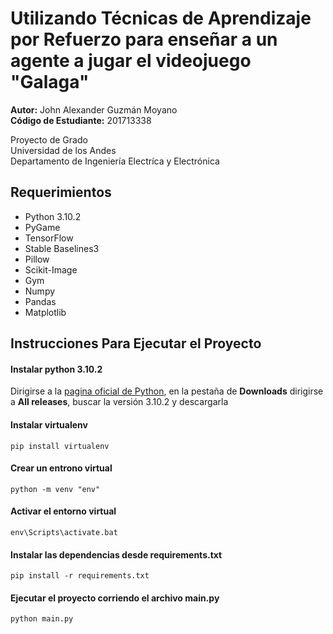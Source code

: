 # Utilizando Técnicas de Aprendizaje por Refuerzo para enseñar a un agente a jugar el videojuego "Galaga"
 
 **Autor:** John Alexander Guzmán Moyano\
 **Código de Estudiante:** 201713338
 
 Proyecto de Grado\
 Universidad de los Andes\
 Departamento de Ingeniería Electríca y Electrónica
 
 ## Requerimientos
 - Python 3.10.2
 - PyGame
 - TensorFlow
 - Stable Baselines3
 - Pillow
 - Scikit-Image
 - Gym
 - Numpy
 - Pandas
 - Matplotlib
 
## Instrucciones Para Ejecutar el Proyecto
#### Instalar python 3.10.2
Dirigirse a la [pagina oficial de Python](https://www.python.org/), en la pestaña de **Downloads** dirigirse a **All releases**, buscar la versión 3.10.2 y descargarla

#### Instalar virtualenv
    pip install virtualenv
    
#### Crear un entrono virtual 
    python -m venv "env"
    
#### Activar el entorno virtual
    env\Scripts\activate.bat
    
#### Instalar las dependencias desde requirements.txt
    pip install -r requirements.txt
    
#### Ejecutar el proyecto corriendo el archivo main.py
    python main.py
 
